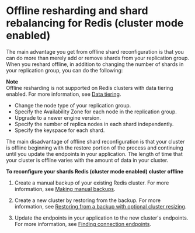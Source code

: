 # Offline resharding and shard rebalancing for Redis \(cluster mode enabled\)<a name="redis-cluster-resharding-offline"></a>

The main advantage you get from offline shard reconfiguration is that you can do more than merely add or remove shards from your replication group\. When you reshard offline, in addition to changing the number of shards in your replication group, you can do the following:

**Note**  
Offline resharding is not supported on Redis clusters with data tiering enabled\. For more information, see [Data tiering](data-tiering.md)\.
+ Change the node type of your replication group\.
+ Specify the Availability Zone for each node in the replication group\.
+ Upgrade to a newer engine version\.
+ Specify the number of replica nodes in each shard independently\.
+ Specify the keyspace for each shard\.

The main disadvantage of offline shard reconfiguration is that your cluster is offline beginning with the restore portion of the process and continuing until you update the endpoints in your application\. The length of time that your cluster is offline varies with the amount of data in your cluster\.

**To reconfigure your shards Redis \(cluster mode enabled\) cluster offline**

1. Create a manual backup of your existing Redis cluster\. For more information, see [Making manual backups](backups-manual.md)\.

1. Create a new cluster by restoring from the backup\. For more information, see [Restoring from a backup with optional cluster resizing](backups-restoring.md)\.

1. Update the endpoints in your application to the new cluster's endpoints\. For more information, see [Finding connection endpoints](Endpoints.md)\.